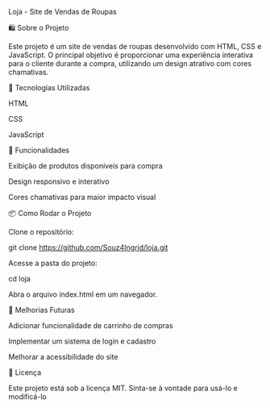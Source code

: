 Loja - Site de Vendas de Roupas

🛍 Sobre o Projeto

Este projeto é um site de vendas de roupas desenvolvido com HTML, CSS e JavaScript. O principal objetivo é proporcionar uma experiência interativa para o cliente durante a compra, utilizando um design atrativo com cores chamativas.

🚀 Tecnologias Utilizadas

HTML

CSS

JavaScript

📌 Funcionalidades

Exibição de produtos disponíveis para compra

Design responsivo e interativo

Cores chamativas para maior impacto visual

📦 Como Rodar o Projeto

Clone o repositório:

git clone https://github.com/Souz4Ingrid/loja.git

Acesse a pasta do projeto:

cd loja

Abra o arquivo index.html em um navegador.

📌 Melhorias Futuras

Adicionar funcionalidade de carrinho de compras

Implementar um sistema de login e cadastro

Melhorar a acessibilidade do site

📄 Licença

Este projeto está sob a licença MIT. Sinta-se à vontade para usá-lo e modificá-lo
